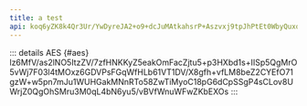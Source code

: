 ```yaml
---
title: a test
api: koq6yZK8k4Qr3Ur/YwDyreJA2+o9+dcJuMAtkahsrP+Aszvxj9tpJhPtEt0WbyQuxqcrNXDOiw5IJXjU4N7IyKGg1uWA3WSWlpT9QNnAAidhWSbY+Z3fGh2YIDVZzdBmSfIe8SSEcTX2A1STbTsm8T/G6fpE0F34MG/i2BwYD4FT0sgCkAp7KarFDbY=
---
```


::: details AES {#aes}
lz6MfV/as2lNO5ItzZV/7zfHNKKyZ5eakOmFacZjtu5+p3HXbd1s+IISp5QgMrO5vWj7F03l4tMOxz6GDVPsFGqWfHLb61VT1DV/X8gfh+vfLM8beZ2CYEfO71gzW+w5pn7mJu1WUHGakMNnRTo58ZwTiMyoC18pG6dCpSSgP4sCLov8UWrjZ0QgOhSMru3M0qL4bN6yu5/vBVfWnuWFwZKbEXOs
:::
